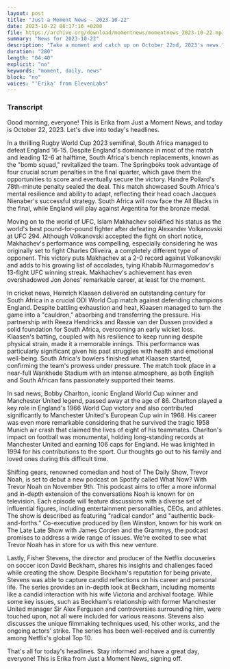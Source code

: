 ```yaml
---
layout: post
title: "Just a Moment News - 2023-10-22"
date: 2023-10-22 08:17:16 +0200
file: https://archive.org/download/momentnews/momentnews_2023-10-22.mp3
summary: "News for 2023-10-22"
description: "Take a moment and catch up on October 22nd, 2023's news."
duration: "280"
length: "04:40"
explicit: "no"
keywords: "moment, daily, news"
block: "no"
voices: "'Erika' from ElevenLabs"
---
```


### Transcript

Good morning, everyone! This is Erika from Just a Moment News, and today is October 22, 2023. Let's dive into today's headlines.

In a thrilling Rugby World Cup 2023 semifinal, South Africa managed to defeat England 16-15. Despite England's dominance in most of the match and leading 12-6 at halftime, South Africa's bench replacements, known as the "bomb squad," revitalized the team. The Springboks took advantage of four crucial scrum penalties in the final quarter, which gave them the opportunities to score and eventually secure the victory. Handre Pollard's 78th-minute penalty sealed the deal. This match showcased South Africa's mental resilience and ability to adapt, reflecting their head coach Jacques Nienaber's successful strategy. South Africa will now face the All Blacks in the final, while England will play against Argentina for the bronze medal. 

Moving on to the world of UFC, Islam Makhachev solidified his status as the world's best pound-for-pound fighter after defeating Alexander Volkanovski at UFC 294. Although Volkanovski accepted the fight on short notice, Makhachev's performance was compelling, especially considering he was originally set to fight Charles Oliveira, a completely different type of opponent. This victory puts Makhachev at a 2-0 record against Volkanovski and adds to his growing list of accolades, tying Khabib Nurmagomedov's 13-fight UFC winning streak. Makhachev's achievement has even overshadowed Jon Jones' remarkable career, at least for the moment.

In cricket news, Heinrich Klaasen delivered an outstanding century for South Africa in a crucial ODI World Cup match against defending champions England. Despite battling exhaustion and heat, Klaasen managed to turn the game into a "cauldron," absorbing and transferring the pressure. His partnership with Reeza Hendricks and Rassie van der Dussen provided a solid foundation for South Africa, overcoming an early wicket loss. Klaasen's batting, coupled with his resilience to keep running despite physical strain, made it a memorable innings. This performance was particularly significant given his past struggles with health and emotional well-being. South Africa's bowlers finished what Klaasen started, confirming the team's prowess under pressure. The match took place in a near-full Wankhede Stadium with an intense atmosphere, as both English and South African fans passionately supported their teams.

In sad news, Bobby Charlton, iconic England World Cup winner and Manchester United legend, passed away at the age of 86. Charlton played a key role in England's 1966 World Cup victory and also contributed significantly to Manchester United's European Cup win in 1968. His career was even more remarkable considering that he survived the tragic 1958 Munich air crash that claimed the lives of eight of his teammates. Charlton's impact on football was monumental, holding long-standing records at Manchester United and earning 106 caps for England. He was knighted in 1994 for his contributions to the sport. Our thoughts go out to his family and loved ones during this difficult time.

Shifting gears, renowned comedian and host of The Daily Show, Trevor Noah, is set to debut a new podcast on Spotify called What Now? With Trevor Noah on November 9th. This podcast aims to offer a more informal and in-depth extension of the conversations Noah is known for on television. Each episode will feature discussions with a diverse set of influential figures, including entertainment personalities, CEOs, and athletes. The show is described as featuring "radical candor" and "authentic back-and-forths." Co-executive produced by Ben Winston, known for his work on The Late Late Show with James Corden and the Grammys, the podcast promises to address a wide range of issues. We're excited to see what Trevor Noah has in store for us with this new venture.

Lastly, Fisher Stevens, the director and producer of the Netflix docuseries on soccer icon David Beckham, shares his insights and challenges faced while creating the show. Despite Beckham's reputation for being private, Stevens was able to capture candid reflections on his career and personal life. The series provides an in-depth look at Beckham, including moments like a candid interaction with his wife Victoria and archival footage. While some key issues, such as Beckham's relationship with former Manchester United manager Sir Alex Ferguson and controversies surrounding him, were touched upon, not all were included for various reasons. Stevens also discusses the unique filmmaking techniques used, his other works, and the ongoing actors' strike. The series has been well-received and is currently among Netflix's global Top 10.

That's all for today's headlines. Stay informed and have a great day, everyone! This is Erika from Just a Moment News, signing off.
